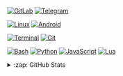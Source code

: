 [![GitLab](https://img.shields.io/badge/GitLab-181717?style=for-the-badge&logo=gitlab&logoColor=white&cacheSeconds=86400)](https://gitlab.com/Sohil876)
[![Telegram](https://img.shields.io/badge/Telegram-2CA5E0?style=for-the-badge&logo=telegram&logoColor=white&cacheSeconds=86400)](https://t.me/Sohil876)

[![Linux](https://img.shields.io/badge/Linux-FCC624?style=for-the-badge&logo=linux&logoColor=black&cacheSeconds=86400)](https://github.com/topics/linux)
[![Android](https://img.shields.io/badge/Android-3DDC84?style=for-the-badge&logo=android&logoColor=white&cacheSeconds=86400)](https://github.com/topics/android)

[![Terminal](https://img.shields.io/badge/Terminal-000000?style=for-the-badge&logo=gnubash&logoColor=white&cacheSeconds=86400)](https://github.com/topics/terminal)
[![Git](https://img.shields.io/badge/Git-F05032?style=for-the-badge&logo=git&logoColor=white&cacheSeconds=86400)](https://github.com/topics/git)

[![Bash](https://img.shields.io/badge/Bash-4EAA25?style=for-the-badge&logo=gnu-bash&logoColor=white&cacheSeconds=86400)](https://github.com/topics/bash)
[![Python](https://img.shields.io/badge/Python-3776AB?style=for-the-badge&logo=python&logoColor=white&cacheSeconds=86400)](https://github.com/topics/python3)
[![JavaScript](https://img.shields.io/badge/JavaScript-F7DF1E?style=for-the-badge&logo=javascript&logoColor=000000&cacheSeconds=86400)](https://github.com/topics/javascript)
[![Lua](https://img.shields.io/badge/Lua-2C2D72?style=for-the-badge&logo=lua&logoColor=white&cacheSeconds=86400)](https://github.com/topics/lua)

<details>
  <summary>:zap: GitHub Stats</summary>
  <p>
    <img alt="GitHub Stats" src="https://github-readme-stats.vercel.app/api?username=Sohil876&show_icons=true&hide_border=true&count_private=true&hide_rank=true&disable_animations=true&title_color=4F8CC9&text_color=9f9f9f&bg_color=00000000" />
    <img alt="Top Languages" src="https://github-readme-stats.vercel.app/api/top-langs/?username=Sohil876&show_icons=true&hide_border=true&langs_count=6&disable_animations=true&layout=compact&hide=forth,groff,m4,makefile,assembly,c,c%2B%2B,objective-c,php,css&card_width=280&title_color=4F8CC9&text_color=9f9f9f&bg_color=00000000" />
  </p>
</details>
